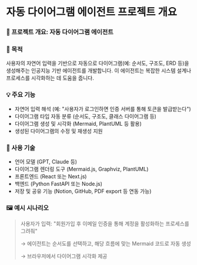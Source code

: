 # 자동 다이어그램 에이전트 프로젝트 개요

### 📌 프로젝트 개요: **자동 다이어그램 에이전트**

### 🧠 목적

사용자의 자연어 입력을 기반으로 자동으로 다이어그램(예: 순서도, 구조도, ERD 등)을 생성해주는 인공지능 기반 에이전트를 개발합니다. 이 에이전트는 복잡한 시스템 설계나 프로세스를 시각화하는 데 도움을 줍니다.

### 💡 주요 기능

- 자연어 입력 해석 (예: "사용자가 로그인하면 인증 서버를 통해 토큰을 발급받는다")
- 다이어그램 타입 자동 분류 (순서도, 구조도, 클래스 다이어그램 등)
- 다이어그램 생성 및 시각화 (Mermaid, PlantUML 등 활용)
- 생성된 다이어그램의 수정 및 재생성 지원

### 🧰 사용 기술

- 언어 모델 (GPT, Claude 등)
- 다이어그램 렌더링 도구 (Mermaid.js, Graphviz, PlantUML)
- 프론트엔드 (React 또는 Next.js)
- 백엔드 (Python FastAPI 또는 Node.js)
- 저장 및 공유 기능 (Notion, GitHub, PDF export 등 연동 가능)

### 🖼️ 예시 시나리오

> 사용자가 입력: "회원가입 후 이메일 인증을 통해 계정을 활성화하는 프로세스를 그려줘"
> 
> 
> → 에이전트는 순서도를 선택하고, 해당 흐름에 맞는 Mermaid 코드로 자동 생성
> 
> → 브라우저에서 다이어그램 시각화 제공
> 